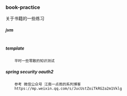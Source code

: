 ### book-practice
关于书籍的一些练习
 
##### jvm
````
````

##### template
````
    平时一些零散的知识测试
````

##### spring security oauth2
````
    参考 微信公众号 江南一点雨的系列博客
    https://mp.weixin.qq.com/s/JucUstZoiTkRG2a2m1Vklg
````